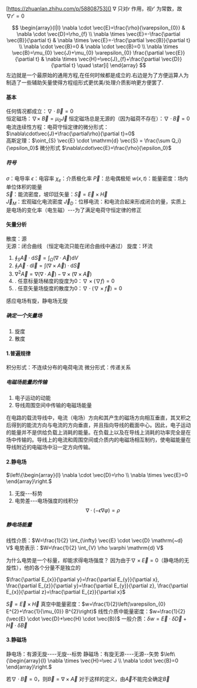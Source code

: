 [https://zhuanlan.zhihu.com/p/58808753]()
$\nabla$ 只对$r$ 作用，视$r'$ 为常数，故$\nabla r'=0$

$$
\begin{array}{l|l}
\nabla \cdot \vec{E}=\frac{\rho}{\varepsilon_{0}} & \nabla \cdot \vec{D}=\rho_{f} \\
\nabla \times \vec{E}=-\frac{\partial \vec{B}}{\partial t} & \nabla \times \vec{E}=-\frac{\partial \vec{B}}{\partial t} \\
\nabla \cdot \vec{B}=0 & \nabla \cdot \vec{B}=0 \\
\nabla \times \vec{B}=\mu_{0} \vec{J}+\mu_{0} \varepsilon_{0} \frac{\partial \vec{E}}{\partial t} & \nabla \times \vec{H}=\vec{J}_{f}+\frac{\partial \vec{D}}{\partial t} \quad \star[i]
\end{array}
$$
左边就是一个最原始的通用方程,在任何时候都是成立的.右边是为了方便运算人为制造了一些辅助矢量使得方程组形式更优美/处理介质影响更方便罢了.
#### 基本

任何情况都成立：$\nabla \cdot \vec{B}=0$  
恒定磁场：$\nabla \times\ \vec{B}=\mu_0\vec{J}$  恒定磁场总是无源的（因为磁荷不存在）：$\nabla  \cdot  \vec{B}=0$
电流连续性方程：电荷守恒定律的微分形式：$\nabla\cdot\vec{J}+\frac{\partial\rho}{\partial t}=0$   
高斯定理：$\oint_{S} \vec{E} \cdot \mathrm{d} \vec{S} = \frac{\sum Q_i}{\epsilon_0}$ 微分形式 $\nabla\cdot\vec{E}=\frac{\rho}{\epsilon_0}$  

##### 符号
$\sigma$：电导率
$\epsilon$：电容率
$\chi_e$：介质极化率
$\vec{P}$：总电偶极矩
$w(x,t)$：能量密度：场内单位体积的能量    
$\vec{S}：$能流密度，坡印廷矢量：$\vec{S}=\vec{E} \times \vec{H}$   
$\vec{J}_M$：宏观磁化电流密度
$\vec{J}_D$：位移电流：和电流合起来形成闭合的量，实质上是电场的变化率（电生磁）---为了满足电荷守恒定律的修正

#### 矢量分析
散度：源  
无源：闭合曲线  （恒定电流只能在闭合曲线中通过）
旋度：环流
1. $\oint_{S} \vec{A} \cdot \mathrm{d} \vec{S} = \int_{\Omega}(\nabla \cdot \vec{A}) \mathrm{d} V$
2. $\oint_{l} \vec{A} \cdot \mathrm{d} \vec{l}=\int(\nabla \times \vec{A}) \cdot \mathrm{d} \vec{S}$
3. $\nabla^{2} \vec{A}=\nabla(\nabla \cdot \vec{A})-\nabla \times(\nabla \times \vec{A})$
4. . 任意标量场梯度的旋度为0：$\nabla \times(\nabla f)=0$
5. . 任意矢量场旋度的散度为0：$\nabla \cdot(\nabla \times \vec{f})=0$

感应电场有旋，静电场无旋
##### 确定一个矢量场
1. 旋度
2. 散度

#### 1.普遍规律
积分形式：不连续分布的电荷电流
微分形式：传递关系
##### 电磁场能量的传输
1. 电子运动的动能
2. 导线周围空间中传输的电磁场能量

在电路的载流导线中，电流（电场）方向和其产生的磁场方向相互垂直，其叉积之后得到的能流方向与电流的方向垂直，并且指向导线的截面中心。因此，电子运动的能量并不是供给负载上消耗的能量。在负载上以及在导线上消耗的功率完全是在场中传输的。导线上的电流和周围空间或介质内的电磁场相互制约，使电磁能量在导线附近的电磁场中沿一定方向传输。

#### 2.静电场
$\left\{\begin{array}{l}
\nabla \cdot \vec{D}=\rho \\
\nabla \times \vec{E}=0
\end{array}\right.$

1. 无旋---标势
2. 电势差---电场强度的线积分
$$
\nabla \cdot(-\epsilon\nabla\varphi)=\rho
$$

##### 静电场能量
线性介质：$W=\frac{1}{2} \int_{\infty} \vec{E} \cdot \vec{D} \mathrm{~d} V$
电势表示：$W=\frac{1}{2} \int_{V} \rho \varphi \mathrm{d} V$

为什么电势是一个标量，却能求得电场强度？
因为由于$\nabla \times \vec{E}=0$（静电场的无旋性），他的各个分量不是独立的

$\frac{\partial E_{x}}{\partial y}=\frac{\partial E_{y}}{\partial x}, \frac{\partial E_{z}}{\partial y}=\frac{\partial E_{y}}{\partial z}, \frac{\partial E_{x}}{\partial z}=\frac{\partial E_{z}}{\partial x}$

$\vec{S}=\vec{E} \times \vec{H}$
真空中能量密度：$w=\frac{1}{2}\left(\varepsilon_{0} E^{2}+\frac{1}{\mu_{0}} B^{2}\right)$
线性介质中能量密度：$w=\frac{1}{2}(\vec{E} \cdot \vec{D}+\vec{H} \cdot \vec{B})$
一般介质：$\delta w=\vec{E} \cdot \delta \vec{D}+\vec{H} \cdot \delta \vec{B}$

#### 3.静磁场
静电场：有源无旋----无旋--标势
静磁场：有旋无源----无源--矢势
$\left\{\begin{array}{l}
\nabla \times \vec{H}=\vec J \\
\nabla  \cdot \vec{B}=0
\end{array}\right.$

若$\nabla  \cdot \vec{B}=0$，则$\vec{B}=\nabla \times \vec{A}$
对于这样的定义，由$\vec{A}$不能完全确定$\vec{B}$